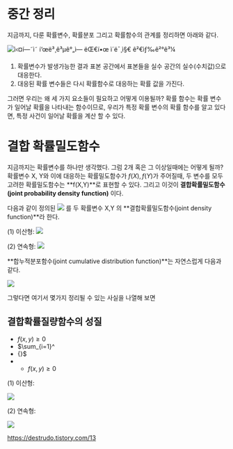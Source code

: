 # 중간 정리 
지금까지, 다룬 확률변수, 확률분포 그리고 확률함수의 관계를 정리하면 아래와 같다. 

![ì‹¤í—˜ì˜ í‘œë³¸ê³µê°„ì— ëŒ€í•œ ì´ë¯¸ì§€ ê²€ìƒ‰ê²°ê³¼](https://encrypted-tbn0.gstatic.com/images?q=tbn:ANd9GcSRMOkmiVh5yEnxQEcUQpzGB2BQgi2E4AdBQx7dUPSvu79Kyaltdg)

1) 확률변수가 발생가능한 결과 표본 공간에서 표본들을 실수 공간의 실수(수치값)으로 대응한다.
2) 대응된 확률 변수들은 다시 확률함수로 대응하는 확률 값을 가진다.

그러면 우리는 왜 세 가지 요소들이 필요하고 어떻게 이용될까? 확률 함수는 확률 변수가 일어날 확률을 나타내는 함수이므로, 우리가 특정 확률 변수의 확률 함수를 알고 있다면, 특정 사건이 일어날 확률을 계산 할 수 있다. 

# 결합 확률밀도함수

지금까지는 확률변수를 하나만 생각했다. 그럼 2개 혹은 그 이상일때에는 어떻게 될까?
확률변수 X, Y와 이에 대응하는 확률밀도함수가 $f(X), f(Y)$가 주어질때, 두 변수를 모두 고려한 확률밀도함수는 **f(X,Y)**로 표현할 수 있다. 그리고 이것이 **결합확률밀도함수(joint probability density function)** 이다. 
  
다음과 같이 정의된 ![](https://t1.daumcdn.net/cfile/tistory/254CC74B58BBB47B34) 를 두 확률변수 X,Y 의  **결합확률밀도함수(joint density function)**라 한다.

  

(1) 이산형: ![](https://t1.daumcdn.net/cfile/tistory/276F413758BBB58F12)

(2) 연속형: ![](https://t1.daumcdn.net/cfile/tistory/23494D3B58BBBFB71D)



**합누적분포함수(joint cumulative distribution function)**는 자연스럽게 다음과 같다.

![](https://t1.daumcdn.net/cfile/tistory/222D243C58BBB78407)

  

그렇다면 여기서 몇가지 정리될 수 있는 사실을 나열해 보면  

## 결합확률질량함수의 성질

* $f(x,y) \ge 0$
* $\sum_{i=1}^
*  {}$
* * $f(x,y) \ge 0$



  

(1) 이산형:

![](https://t1.daumcdn.net/cfile/tistory/2749323458BBBFC92B)

  

(2) 연속형:

![](https://t1.daumcdn.net/cfile/tistory/2678D13458BBB8EC30)


https://destrudo.tistory.com/13
<!--stackedit_data:
eyJoaXN0b3J5IjpbLTE1ODM1ODIwNTIsLTc3OTgwNjA4Myw2NT
czOTE1ODAsLTE3NDg4NDA5MjIsMTYwNTAwNDQ2Nl19
-->